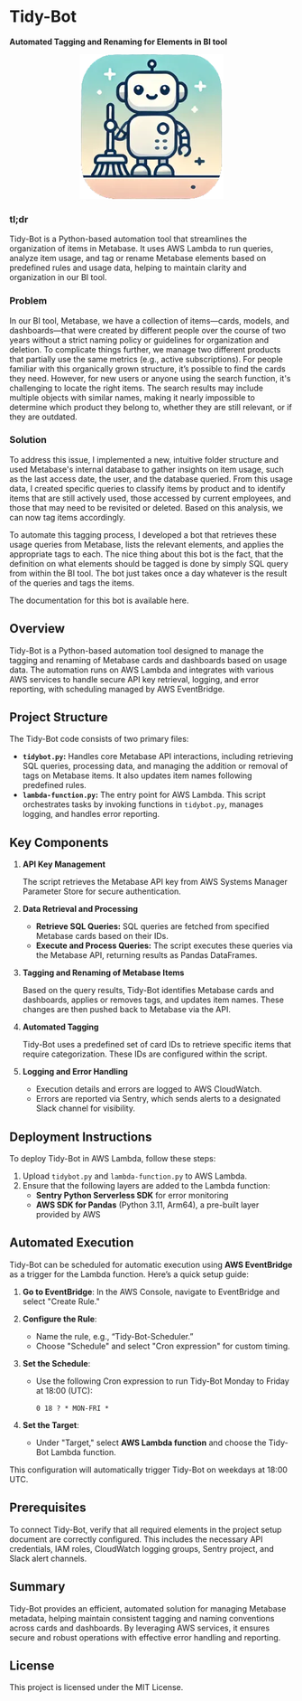 # Tidy-Bot
**Automated Tagging and Renaming for Elements in BI tool**

<div align="center">
  <img src="./img/Tidy_bot.png" alt="Tidy-Bot">
</div>


### tl;dr
Tidy-Bot is a Python-based automation tool that streamlines the organization of items in Metabase. It uses AWS Lambda to run queries, analyze item usage, and tag or rename Metabase elements based on predefined rules and usage data, helping to maintain clarity and organization in our BI tool.


### **Problem**

In our BI tool, Metabase, we have a collection of items—cards, models, and dashboards—that were created by different people over the course of two years without a strict naming policy or guidelines for organization and deletion. To complicate things further, we manage two different products that partially use the same metrics (e.g., active subscriptions). For people familiar with this organically grown structure, it’s possible to find the cards they need. However, for new users or anyone using the search function, it's challenging to locate the right items. The search results may include multiple objects with similar names, making it nearly impossible to determine which product they belong to, whether they are still relevant, or if they are outdated.

### **Solution**

To address this issue, I implemented a new, intuitive folder structure and used Metabase's internal database to gather insights on item usage, such as the last access date, the user, and the database queried. From this usage data, I created specific queries to classify items by product and to identify items that are still actively used, those accessed by current employees, and those that may need to be revisited or deleted. Based on this analysis, we can now tag items accordingly.

To automate this tagging process, I developed a bot that retrieves these usage queries from Metabase, lists the relevant elements, and applies the appropriate tags to each. The nice thing about this bot is the fact, that the definition on what elements should be tagged is done by simply SQL query from within the BI tool. The bot just takes once a day whatever is the result of the queries and tags the items.  

The documentation for this bot is available here.

## Overview

Tidy-Bot is a Python-based automation tool designed to manage the tagging and renaming of Metabase cards and dashboards based on usage data. The automation runs on AWS Lambda and integrates with various AWS services to handle secure API key retrieval, logging, and error reporting, with scheduling managed by AWS EventBridge.

## Project Structure

The Tidy-Bot code consists of two primary files:

- **`tidybot.py`:** Handles core Metabase API interactions, including retrieving SQL queries, processing data, and managing the addition or removal of tags on Metabase items. It also updates item names following predefined rules.
- **`lambda-function.py`:** The entry point for AWS Lambda. This script orchestrates tasks by invoking functions in `tidybot.py`, manages logging, and handles error reporting.

## Key Components

1. **API Key Management**
    
    The script retrieves the Metabase API key from AWS Systems Manager Parameter Store for secure authentication.
    
2. **Data Retrieval and Processing**
    - **Retrieve SQL Queries:** SQL queries are fetched from specified Metabase cards based on their IDs.
    - **Execute and Process Queries:** The script executes these queries via the Metabase API, returning results as Pandas DataFrames.
3. **Tagging and Renaming of Metabase Items**
    
    Based on the query results, Tidy-Bot identifies Metabase cards and dashboards, applies or removes tags, and updates item names. These changes are then pushed back to Metabase via the API.
    
4. **Automated Tagging**
    
    Tidy-Bot uses a predefined set of card IDs to retrieve specific items that require categorization. These IDs are configured within the script.
    
5. **Logging and Error Handling**
    - Execution details and errors are logged to AWS CloudWatch.
    - Errors are reported via Sentry, which sends alerts to a designated Slack channel for visibility.

## Deployment Instructions

To deploy Tidy-Bot in AWS Lambda, follow these steps:

1. Upload `tidybot.py` and `lambda-function.py` to AWS Lambda.
2. Ensure that the following layers are added to the Lambda function:
    - **Sentry Python Serverless SDK** for error monitoring
    - **AWS SDK for Pandas** (Python 3.11, Arm64), a pre-built layer provided by AWS

## Automated Execution

Tidy-Bot can be scheduled for automatic execution using **AWS EventBridge** as a trigger for the Lambda function. Here’s a quick setup guide:

1. **Go to EventBridge**: In the AWS Console, navigate to EventBridge and select "Create Rule."
2. **Configure the Rule**:
    - Name the rule, e.g., “Tidy-Bot-Scheduler.”
    - Choose "Schedule" and select "Cron expression" for custom timing.
3. **Set the Schedule**:
    - Use the following Cron expression to run Tidy-Bot Monday to Friday at 18:00 (UTC):
        
        ```
        0 18 ? * MON-FRI *
        ```
        
4. **Set the Target**:
    - Under "Target," select **AWS Lambda function** and choose the Tidy-Bot Lambda function.

This configuration will automatically trigger Tidy-Bot on weekdays at 18:00 UTC.

## Prerequisites

To connect Tidy-Bot, verify that all required elements in the project setup document are correctly configured. This includes the necessary API credentials, IAM roles, CloudWatch logging groups, Sentry project, and Slack alert channels.

## Summary

Tidy-Bot provides an efficient, automated solution for managing Metabase metadata, helping maintain consistent tagging and naming conventions across cards and dashboards. By leveraging AWS services, it ensures secure and robust operations with effective error handling and reporting.

## License

This project is licensed under the MIT License.
